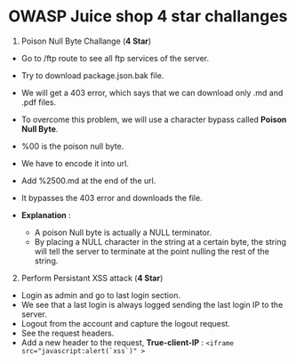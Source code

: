 # OWASP Juice shop 4 star challanges

1. Poison Null Byte Challange (**4 Star**)

- Go to /ftp route to see all ftp services of the server.
- Try to download package.json.bak file.
- We will get a 403 error, which says that we can download only .md and .pdf files.
- To overcome this problem, we will use a character bypass called **Poison Null Byte**.
- %00 is the poison null byte.
- We have to encode it into url.
- Add %2500.md at the end of the url.
- It bypasses the 403 error and downloads the file.

- **Explanation** :
  - A poison Null byte is actually a NULL terminator.
  - By placing a NULL character in the string at a certain byte, the string will tell the server to terminate at the point nulling the rest of the string.

2. Perform Persistant XSS attack (**4 Star**)

- Login as admin and go to last login section.
- We see that a last login is always logged sending the last login IP to the server.
- Logout from the account and capture the logout request.
- See the request headers.
- Add a new header to the request, **True-client-IP** : `` <iframe src="javascript:alert(`xss`)" > ``